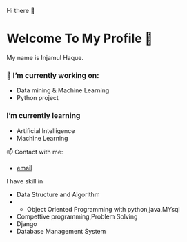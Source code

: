 Hi there 👋  <br/>
# Welcome To My Profile 👋

My name is Injamul Haque.
### 🔭 I’m currently working on:
  - Data mining & Machine Learning
  - Python project

###  I’m currently learning

- Artificial Intelligence
- Machine Learning

📫 Contact with me:
  - [email](mailto:injamulhaque9117@gmail.com)

 
I have skill in
- Data Structure and Algorithm
- - Object Oriented Programming with python,java,MYsql
- Compettive programming,Problem Solving
- Django
- Database Management System

<!--
**injamul3798/injamul3798** is a ✨ _special_ ✨ repository because its `README.md` (this file) appears on your GitHub profile.

Here are some ideas to get you started:

- 🔭 I’m currently working on Object Oriented Programming
- 🌱 I’m currently learning Database management System
- 👯 I’m looking to collaborate on some project based on OOP
- 🤔 I’m looking for help with ...
- 💬 Ask me about ...
- 📫 How to reach me: injamul15-3798@diu.edu.bd
- 😄 Pronouns: ...
- ⚡ Fun fact: ...
-->

